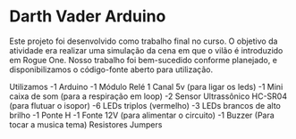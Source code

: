 # Darth Vader Arduino
Este projeto foi desenvolvido como trabalho final no curso. O objetivo da atividade era realizar uma simulação da cena em que o vilão é introduzido em Rogue One. Nosso trabalho foi bem-sucedido conforme planejado, e disponibilizamos o código-fonte aberto para utilização.

Utilizamos
-1 Arduino
-1 Módulo Relé 1 Canal 5v (para ligar os leds)
-1 Mini caixa de som (para a respiração em loop)
-2 Sensor Ultrassônico HC-SR04 (para flutuar o isopor)
-6 LEDs triplos (vermelho)
-3 LEDs brancos de alto brilho
-1 Ponte H 
-1 Fonte 12V (para alimentar o circuito)
-1 Buzzer (Para tocar a musica tema)
Resistores
Jumpers